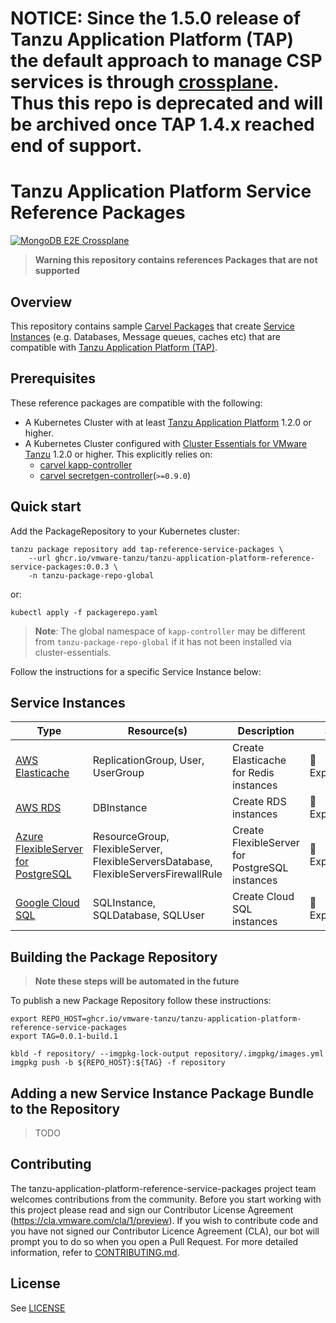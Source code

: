 # NOTICE: Since the 1.5.0 release of Tanzu Application Platform (TAP) the default approach to manage CSP services is through [crossplane](https://docs.vmware.com/en/VMware-Tanzu-Application-Platform/1.5/tap/crossplane-about.html). Thus this repo is deprecated and will be archived once TAP 1.4.x reached end of support.


# Tanzu Application Platform Service Reference Packages

[![MongoDB E2E Crossplane](https://github.com/matteo-magni/tanzu-application-platform-reference-service-packages/actions/workflows/azure-crossplane-mongodb-e2e.yml/badge.svg?branch=develop)](https://github.com/matteo-magni/tanzu-application-platform-reference-service-packages/actions/workflows/azure-crossplane-mongodb-e2e.yml)

>**Warning this repository contains references Packages that are not supported**

## Overview

This repository contains sample [Carvel Packages](https://carvel.dev/kapp-controller/docs/v0.38.0/packaging/) that create [Service Instances](https://docs.vmware.com/en/Services-Toolkit-for-VMware-Tanzu-Application-Platform/0.7/svc-tlk/GUID-api_projection_and_resource_replication-terminology_and_apis.html#terminology) (e.g. Databases, Message queues, caches etc) that are compatible with [Tanzu Application Platform (TAP)](https://docs.vmware.com/en/Services-Toolkit-for-VMware-Tanzu-Application-Platform/index.html).

## Prerequisites

These reference packages are compatible with the following:

* A Kubernetes Cluster with at least [Tanzu Application Platform](https://docs.vmware.com/en/Services-Toolkit-for-VMware-Tanzu-Application-Platform/index.html) 1.2.0 or higher.
* A Kubernetes Cluster configured with [Cluster Essentials for VMware Tanzu](https://network.tanzu.vmware.com/products/tanzu-cluster-essentials/) 1.2.0 or higher. This explicitly relies on:
  * [carvel kapp-controller](https://github.com/vmware-tanzu/carvel-kapp-controller/)
  * [carvel secretgen-controller](https://github.com/vmware-tanzu/carvel-secretgen-controller/)(`>=0.9.0`)

## Quick start

Add the PackageRepository to your Kubernetes cluster:

```shell
tanzu package repository add tap-reference-service-packages \
    --url ghcr.io/vmware-tanzu/tanzu-application-platform-reference-service-packages:0.0.3 \
    -n tanzu-package-repo-global
```

or:

```shell
kubectl apply -f packagerepo.yaml
```

> **Note**: The global namespace of `kapp-controller` may be different from `tanzu-package-repo-global` if it has not been installed via cluster-essentials.

Follow the instructions for a specific Service Instance below:

## Service Instances

| Type                                  | Resource(s)                                                                          | Description                                    | Status           |
| ------------------------------------- | ------------------------------------------------------------------------------------ | ---------------------------------------------- | ---------------- |
| [AWS Elasticache]                     | ReplicationGroup, User, UserGroup                                                    | Create Elasticache for Redis instances         | 🚧 Experimental  |
| [AWS RDS]                             | DBInstance                                                                           | Create RDS instances                           | 🚧 Experimental  |
| [Azure FlexibleServer for PostgreSQL] | ResourceGroup, FlexibleServer, FlexibleServersDatabase, FlexibleServersFirewallRule  | Create FlexibleServer for PostgreSQL instances | 🚧 Experimental  |
| [Google Cloud SQL]                    | SQLInstance, SQLDatabase, SQLUser                                                    | Create Cloud SQL instances                     | 🚧 Experimental  |

[AWS Elasticache]: ./amazon/ack/elasticache/README.md
[AWS RDS]: ./amazon/ack/rds/README.md
[Azure FlexibleServer for PostgreSQL]: ./azure/aso/psql/README.md
[Google Cloud SQL]: ./google/config-connector/cloudsql/README.md

## Building the Package Repository

>**Note these steps will be automated in the future**

To publish a new Package Repository follow these instructions:

```shell
export REPO_HOST=ghcr.io/vmware-tanzu/tanzu-application-platform-reference-service-packages
export TAG=0.0.1-build.1

kbld -f repository/ --imgpkg-lock-output repository/.imgpkg/images.yml
imgpkg push -b ${REPO_HOST}:${TAG} -f repository
```

## Adding a new Service Instance Package Bundle to the Repository

> TODO

## Contributing

The tanzu-application-platform-reference-service-packages project team welcomes contributions from the community. Before you start working with this project please
read and sign our Contributor License Agreement (<https://cla.vmware.com/cla/1/preview>). If you wish to contribute code and you have not signed our
Contributor Licence Agreement (CLA), our bot will prompt you to do so when you open a Pull Request. For more detailed information, refer to
[CONTRIBUTING.md](CONTRIBUTING.md).

## License

See [LICENSE](./LICENSE)
